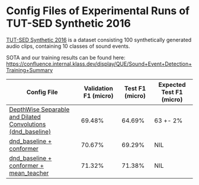 # Config Files of Experimental Runs of TUT-SED Synthetic 2016

[TUT-SED Synthetic 2016](https://webpages.tuni.fi/arg/paper/taslp2017-crnn-sed/tut-sed-synthetic-2016) is a dataset consisting 100 synthetically generated audio clips, containing 10 classes of sound events.

SOTA and our training results can be found here:
https://confluence.internal.klass.dev/display/QUE/Sound+Event+Detection+Training+Summary


Config File | Validation F1 (micro) | Test F1 (micro) | Expected Test F1 (micro) |
----------- | ------------------- | ------------- | ---------------------- |
[DepthWise Separable and Dilated Convolutions (dnd_baseline)](baseline/config.json) | 69.48% | 64.69% | 63 +- 2%
[dnd_baseline + conformer](conformer_baseline/config.json) | 70.67% | 69.29% | NIL |
[dnd_baseline + conformer + mean_teacher](mean_teacher/config.hjson) | 71.32% | 71.38% | NIL |
